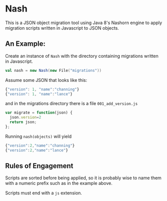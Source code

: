 Nash
===

This is a JSON object migration tool using Java 8's Nashorn engine to
apply migration scripts written in Javascript to JSON objects.

An Example:
---

Create an instance of `Nash` with the directory containing migrations written in Javascript.
 
```scala
val nash = new Nash(new File("migrations"))
```

Assume some JSON that looks like this:

```js
{"version": 1, "name":"channing"}
{"version": 1, "name":"lance"}
```

and in the migrations directory there is a file `001_add_version.js`

```js
var migrate = function(json) {
  json.version=2
  return json;
};
```

Running `nash(objects)` will yield

```js
{"version":2,"name":"channing"}
{"version":2,"name":"lance"}
```

Rules of Engagement
---
Scripts are sorted before being applied, so it is probably wise
to name them with a numeric prefix such as in the example above.

Scripts must end with a `js` extension.
